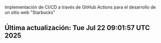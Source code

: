 Implementación de CI/CD a través de GitHub Actions para el desarrollo de un sitio web "Starbucks"
## Última actualización: Tue Jul 22 09:01:57 UTC 2025
